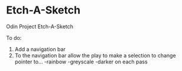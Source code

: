 # Etch-A-Sketch
Odin Project Etch-A-Sketch

To do:
1. Add a navigation bar
2. To the navigation bar allow the play to make a selection to change pointer to...
    -rainbow
    -greyscale
    -darker on each pass
